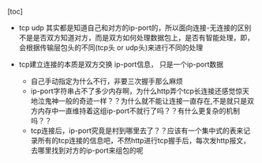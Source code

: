 [toc]




- tcp udp 其实都是知道自己和对方的ip-port的，所以面向连接-无连接的区别不是是否双方知道对方，而是双方如何处理数据包上，是否有智能处理，即，会根据传输层包头的不同(tcp头 or udp头)来进行不同的处理



- tcp建立连接的本质是双方交换 ip-port信息， 只是一个ip-port数据
	- 自己手动指定为什么不行，非要三次握手那么麻烦
	- ip-port字符串占不了多少内存啊，为什么http弄个tcp长连接还感觉惊天地泣鬼神一般的奇迹一样？？为什么就不能让连接一直存在,不是就只是双方内存中一直维持着这组ip-port不就行了吗？？有什么更复杂的机制吗？？
	- tcp连接后，ip-port究竟是村到哪里去了？？应该有一个集中式的表来记录所有的tcp连接的信息吧，不然http进行tcp握手后，每次发http报文，去哪里找到对方的ip-port来组包的呢